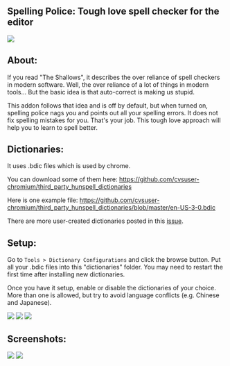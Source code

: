 ## Spelling Police: Tough love spell checker for the editor

<img src="https://github.com/lovac42/SpellingPolice/blob/master/screenshots/intro.png?raw=true">

## About:
If you read "The Shallows", it describes the over reliance of spell checkers in modern software. Well, the over reliance of a lot of things in modern tools... But the basic idea is that auto-correct is making us stupid.

This addon follows that idea and is off by default, but when turned on, spelling police nags you and points out all your spelling errors. It does not fix spelling mistakes for you. That's your job. This tough love approach will help you to learn to spell better.

## Dictionaries:
It uses .bdic files which is used by chrome.

You can download some of them here: https://github.com/cvsuser-chromium/third_party_hunspell_dictionaries  

Here is one example file: https://github.com/cvsuser-chromium/third_party_hunspell_dictionaries/blob/master/en-US-3-0.bdic

There are more user-created dictionaries posted in this [issue](https://github.com/lovac42/SpellingPolice/issues/8). 

## Setup:
Go to `Tools > Dictionary Configurations` and click the browse button. Put all your .bdic files into this "dictionaries" folder. You may need to restart the first time after installing new dictionaries.

Once you have it setup, enable or disable the dictionaries of your choice. More than one is allowed, but try to avoid language conflicts (e.g. Chinese and Japanese).

<img src="https://github.com/lovac42/SpellingPolice/blob/master/screenshots/setup.png?raw=true">  

<img src="https://github.com/lovac42/SpellingPolice/blob/master/screenshots/dictMan.png?raw=true">  

<img src="https://github.com/lovac42/SpellingPolice/blob/master/screenshots/folder.png?raw=true">  


## Screenshots:

<img src="https://github.com/lovac42/SpellingPolice/blob/master/screenshots/cmenu.png?raw=true">  

<img src="https://github.com/lovac42/SpellingPolice/blob/master/screenshots/during_review.png?raw=true">  

